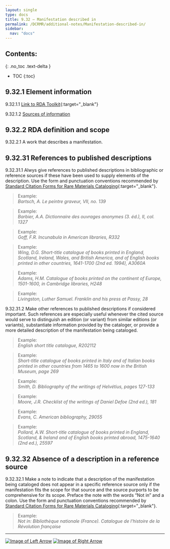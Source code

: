 ```yaml
---
layout: single
type: docs
title: 9.32 — Manifestation described in
permalink: /DCRMR/additional-notes/Manifestation-described-in/
sidebar:
  nav: "docs"
---
```


## Contents:
{: .no_toc .text-delta }

- TOC
{:toc}

## 9.32.1 Element information

<a name="9.32.1.1">9.32.1.1</a> [Link to RDA Toolkit](https://beta.rdatoolkit.org/Content/Index?externalId=en-US_ala-51744638-bd0b-3aac-a958-4be04d024ce4){:target="_blank"}

<a name="9.32.1.2">9.32.1.2</a> [Sources of information](/DCRMR/additional-notes/#9011-sources-of-information)

## 9.32.2 RDA definition and scope

<a name="9.32.2.1">9.32.2.1</a> A work that describes a manifestation.

## 9.32.31 References to published descriptions

<a name="9.32.31.1">9.32.31.1</a> Alwys give references to published descriptions in bibliographic or reference sources if these have been used to supply elements of the description. Use the form and punctuation conventions recommended by [Standard Citation Forms for Rare Materials Cataloging](https://rbms.info/scf/){:target="_blank"}.

>Example:  
><CITE>Bartsch, A. Le peintre graveur, VII, no. 139</CITE>

>Example:  
><CITE>Barbier, A.A. Dictionnaire des ouvrages anonymes (3. éd.), II, col. 1327</CITE>

>Example:  
><CITE>Goff, F.R. Incunabula in American libraries, R332</CITE> 

>Example:  
><CITE>Wing, D.G. Short-title catalogue of books printed in England, Scotland, Ireland, Wales, and British America, and of English books printed in other countries, 1641-1700 (2nd ed. 1994), A3060A</CITE>

>Example:  
><CITE>Adams, H.M. Catalogue of books printed on the continent of Europe, 1501-1600, in Cambridge libraries, H248</CITE>

>Example:  
><CITE>Livingston, Luther Samuel. Franklin and his press at Passy, 28</CITE>

<a name="9.32.31.2">9.32.31.2</a> Make other references to published descriptions if considered important. Such references are especially useful whenever the cited source would serve to distinguish an edition (or variant) from similar editions (or variants), substantiate information provided by the cataloger, or provide a more detailed description of the manifestation being cataloged.

>Example:   
><CITE>English short title catalogue, R202112</CITE>  
 
>Example:  
><CITE>Short-title catalogue of books printed in Italy and of Italian books printed in other countries from 1465 to 1600 now in the British Museum, page 269</CITE>  

>Example:  
><CITE>Smith, D. Bibliography of the writings of Helvétius, pages 127-133</CITE>  
 
>Example:  
><CITE>Moore, J.R. Checklist of the writings of Daniel Defoe (2nd ed.), 181</CITE>  

>Example:  
><CITE>Evans, C. American bibliography, 29055</CITE> 

>Example:  
><CITE>Pollard, A.W. Short-title catalogue of books printed in England, Scotland, & Ireland and of English books printed abroad, 1475-1640 (2nd ed.), 25597</CITE>

## 9.32.32 Absence of a description in a reference source

<a name="9.32.32.1">9.32.32.1</a> Make a note to indicate that a description of the manifestation being cataloged does not appear in a specific reference source only if the manifestation fits the scope for that source and the source purports to be comprehensive for its scope. Preface the note with the words “Not in” and a colon. Use the form and punctuation conventions recommended by [Standard Citation Forms for Rare Materials Cataloging](https://rbms.info/scf/){:target="_blank"}.

>Example:  
><CITE>Not in: Bibliothèque nationale (France). Catalogue de l’histoire de la Révolution française</CITE>

---

[![Image of Left Arrow](https://rbms-bsc.github.io/DCRMR/assets/pictures/navigation/Arrow_Left.png "9.3 — Note on manifestation")](/DCRMR/additional-notes/Note-on-manifestation/) [![Image of Right Arrow](https://rbms-bsc.github.io/DCRMR/assets/pictures/navigation/Arrow_Right.png "9.33 — Supplementary content")](/DCRMR/additional-notes/Supplementary-content/)
